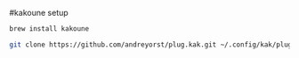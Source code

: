 #kakoune setup
```sh
brew install kakoune

git clone https://github.com/andreyorst/plug.kak.git ~/.config/kak/plugins/plug.kak
```
